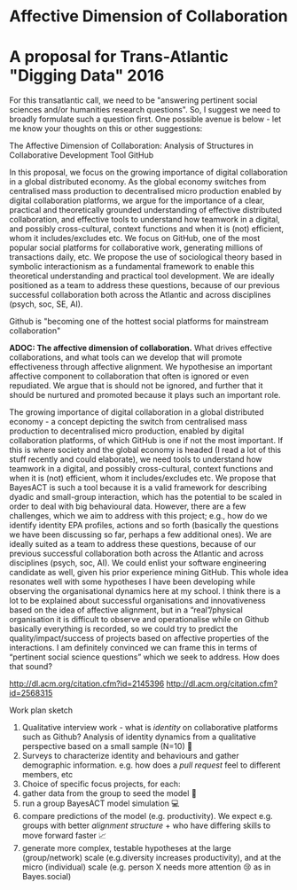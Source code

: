 # Affective Dimension of Collaboration
# A proposal for Trans-Atlantic "Digging Data" 2016


 For this transatlantic call, we need to be "answering pertinent social sciences and/or humanities research questions".  So,  I suggest we need to broadly formulate such a question first.   One possible avenue is below - let me know your thoughts on this or other suggestions: 

The Affective Dimension of Collaboration: Analysis of Structures in Collaborative Development Tool GitHub

In this proposal, we focus on the growing importance of digital collaboration in a global distributed economy.  As the global economy switches from centralised mass production to decentralised micro production enabled by digital collaboration platforms, we argue for the importance of a clear, practical and theoretically grounded understanding of effective distributed collaboration, and effective tools to understand how teamwork in a digital, and possibly cross-cultural, context functions and when it is (not) efficient, whom it includes/excludes etc. We focus on GitHub, one of the most popular social platforms for collaborative work, generating millions of transactions daily, etc. We propose the use of sociological theory based in symbolic interactionism as a fundamental framework to enable this theoretical understanding and practical tool development.  We are ideally positioned as a team to address these questions, because of our previous successful collaboration both across the Atlantic and across disciplines (psych, soc, SE, AI). 

Github is "becoming one of the hottest social platforms for mainstream collaboration"



**ADOC: The affective dimension of collaboration.**
What drives effective collaborations, and what tools can we develop that will promote effectiveness through affective alignment.  We hypothesise an important affective component to collaboration that often is ignored or even repudiated. We argue that is should not be ignored, and further that it should be nurtured and promoted because it plays such an important role.

The growing importance of digital collaboration in a global distributed economy - a concept depicting the switch from centralised mass production to decentralised micro production, enabled by digital collaboration platforms, of which GitHub is one if not the most important. If this is where society and the global economy is headed (I read a lot of this stuff recently and could elaborate), we need tools to understand how teamwork in a digital, and possibly cross-cultural, context functions and when it is (not) efficient, whom it includes/excludes etc. We propose that BayesACT is such a tool because it is a valid framework for describing dyadic and small-group interaction, which has the potential to be scaled in order to deal with big behavioural data. However, there are a few challenges, which we aim to address with this project; e.g., how do we identify identity EPA profiles, actions and so forth (basically the questions we have been discussing so far, perhaps a few additional ones). We are ideally suited as a team to address these questions, because of our previous successful collaboration both across the Atlantic and across disciplines (psych, soc, AI). We could enlist your software engineering candidate as well, given his prior experience mining GitHub.
This whole idea resonates well with some hypotheses I have been developing while observing the organisational dynamics here at my school. I think there is a lot to be explained about successful organisations and innovativeness based on the idea of affective alignment, but in a “real”/physical organisation it is difficult to observe and operationalise while on Github basically everything is recorded, so we could try to predict the quality/impact/success of projects based on affective properties of the interactions. I am definitely convinced we can frame this in terms of “pertinent social science questions” which we seek to address.
How does that sound?


http://dl.acm.org/citation.cfm?id=2145396
http://dl.acm.org/citation.cfm?id=2568315

Work plan sketch

1. Qualitative interview work - what is *identity* on collaborative platforms such as Github? Analysis of identity dynamics from a qualitative perspective based on a small sample (N=10) :pencil:
2. Surveys to characterize identity and behaviours and gather demographic information.  e.g. how does a *pull request* feel to different members, etc
3. Choice of specific focus projects, for each:
  1. gather data from the group to seed the model :minidisc:
  2. run a group BayesACT model simulation :computer:
  3. compare predictions of the model (e.g. productivity).  We expect e.g. groups with better *alignment structure* + who have differing skills to move forward faster  :chart_with_upwards_trend:
4. generate more complex, testable hypotheses at the large (group/network) scale (e.g.diversity increases productivity), and at the micro (individual) scale (e.g. person X needs more attention :cry: as in Bayes.social)
